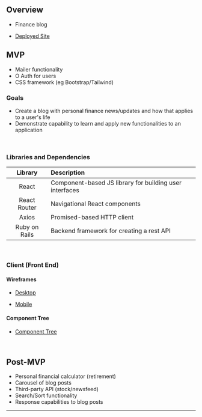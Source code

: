 ## Overview

- Finance blog

- [Deployed Site](tbd)

## MVP

- Mailer functionality
- O Auth for users
- CSS framework (eg Bootstrap/Tailwind)

### Goals

- Create a blog with personal finance news/updates and how that applies to a user's life
- Demonstrate capability to learn and apply new functionalities to an application

<br>

### Libraries and Dependencies

|    Library    | Description                                             |
| :-----------: | :------------------------------------------------------ |
|     React     | Component-based JS library for building user interfaces |
| React Router  | Navigational React components                           |
|     Axios     | Promised-based HTTP client                              |
| Ruby on Rails | Backend framework for creating a rest API               |

<br>

### Client (Front End)

#### Wireframes

- [Desktop](https://www.figma.com/file/q45XtFyLyzTBFNnyMwQHUw/kev-%26-tim-team-library?node-id=0%3A1)

- [Mobile](tbd)

#### Component Tree

- [Component Tree](tbd)

<br>

<!-- ### Server (Back End)

#### ERD Model

- [ERD](https://imgur.com/a/K75i8mW)
  <br>

--- -->

## Post-MVP

- Personal financial calculator (retirement)
- Carousel of blog posts
- Third-party API (stock/newsfeed)
- Search/Sort functionality
- Response capabilities to blog posts

---
